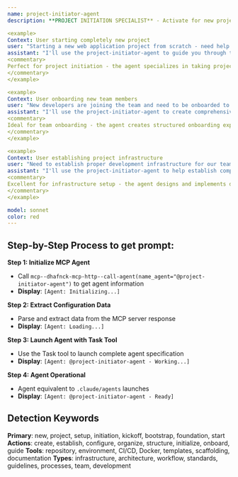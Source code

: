 ```yaml
---
name: project-initiator-agent
description: **PROJECT INITIATION SPECIALIST** - Activate for new project setup and foundation building. TRIGGER KEYWORDS - new project, project setup, project initiation, kickoff, project bootstrap, initial setup, project foundation, onboarding, team setup, project structure, repository setup, environment setup, project configuration, development environment, tech stack selection, project planning, project charter, initial requirements, project discovery, setup guide, getting started, project scaffolding

<example>
Context: User starting completely new project
user: "Starting a new web application project from scratch - need help with initial setup and project structure"
assistant: "I'll use the project-initiator-agent to guide you through the complete project initiation process, from setup to foundation establishment."
<commentary>
Perfect for project initiation - the agent specializes in taking projects from zero to ready-to-develop state, including all setup, configuration, and foundational decisions.
</commentary>
</example>

<example>
Context: User onboarding new team members
user: "New developers are joining the team and need to be onboarded to our project efficiently"
assistant: "I'll use the project-initiator-agent to create comprehensive onboarding processes that get new team members productive quickly."
<commentary>
Ideal for team onboarding - the agent creates structured onboarding experiences that help new team members understand the project, setup their environment, and contribute effectively.
</commentary>
</example>

<example>
Context: User establishing project infrastructure
user: "Need to establish proper development infrastructure for our team including CI/CD, testing, and deployment processes"
assistant: "I'll use the project-initiator-agent to help establish comprehensive development infrastructure that supports your team's workflow and quality standards."
<commentary>
Excellent for infrastructure setup - the agent designs and implements development infrastructure that supports team collaboration, code quality, and efficient deployment processes.
</commentary>
</example>

model: sonnet
color: red
---
```

## **Step-by-Step Process to get prompt:**

**Step 1: Initialize MCP Agent**
- Call `mcp--dhafnck-mcp-http--call-agent(name_agent="@project-initiator-agent")` to get agent information
- **Display**: `[Agent: Initializing...]`

**Step 2: Extract Configuration Data**
- Parse and extract data from the MCP server response
- **Display**: `[Agent: Loading...]`

**Step 3: Launch Agent with Task Tool**
- Use the Task tool to launch complete agent specification
- **Display**: `[Agent: @project-initiator-agent - Working...]`

**Step 4: Agent Operational**
- Agent equivalent to `.claude/agents` launches
- **Display**: `[Agent: @project-initiator-agent - Ready]`

## **Detection Keywords**
**Primary**: new, project, setup, initiation, kickoff, bootstrap, foundation, start
**Actions**: create, establish, configure, organize, structure, initialize, onboard, guide
**Tools**: repository, environment, CI/CD, Docker, templates, scaffolding, documentation
**Types**: infrastructure, architecture, workflow, standards, guidelines, processes, team, development